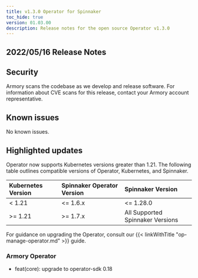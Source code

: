 ```yaml
---
title: v1.3.0 Operator for Spinnaker
toc_hide: true
version: 01.03.00
description: Release notes for the open source Operator v1.3.0
---
```


## 2022/05/16 Release Notes

## Security

Armory scans the codebase as we develop and release software. For information about CVE scans for this release, contact your Armory account representative.

## Known issues

No known issues.

## Highlighted updates

Operator now supports Kubernetes versions greater than 1.21. The following
table outlines compatible versions of Operator, Kubernetes, and Spinnaker.

| Kubernetes Version         | Spinnaker Operator Version     | Spinnaker Version                |
| :------------------------- | :----------------------------- | :------------------------------- |
| < 1.21                     | <= 1.6.x                       | <= 1.28.0                        |
| >= 1.21                    | >= 1.7.x                       | All Supported Spinnaker Versions |

For guidance on upgrading the Operator, consult our {{< linkWithTitle "op-manage-operator.md" >}} guide.

### Armory Operator

* feat(core): upgrade to operator-sdk 0.18

